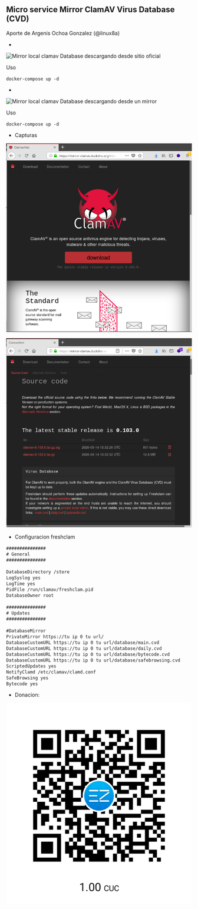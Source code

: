## Micro service Mirror ClamAV Virus Database (CVD) 

Aporte de Argenis Ochoa Gonzalez (@linux8a)


*  
![Mirror local clamav Database descargando desde sitio oficial  ](./mirror_clamav)

Uso

```
docker-compose up -d
```

* 

![Mirror local clamav Database descargando desde un mirror  ](./mirror_clamav_for_Cuba)

Uso

```
docker-compose up -d
```

* Capturas

![Index](./img/index_clamAv.png)

![Download](./img/download_clamav.png)


* Configuracion freshclam

```
###############
# General
###############

DatabaseDirectory /store
LogSyslog yes
LogTime yes
PidFile /run/clamav/freshclam.pid
DatabaseOwner root

###############
# Updates
###############

#DatabaseMirror 
PrivateMirror https://tu ip 0 tu url/
DatabaseCustomURL https://tu ip 0 tu url/database/main.cvd
DatabaseCustomURL https://tu ip 0 tu url/database/daily.cvd
DatabaseCustomURL https://tu ip 0 tu url/database/bytecode.cvd
DatabaseCustomURL https://tu ip 0 tu url/database/safebrowsing.cvd
ScriptedUpdates yes
NotifyClamd /etc/clamav/clamd.conf
SafeBrowsing yes
Bytecode yes
```

* Donacion:

![Donacion](../.donacion.png)

